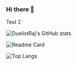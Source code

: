 ### Hi there 👋

<!--
**DuelistRaj/DuelistRaj** is a ✨ _special_ ✨ repository because its `README.md` (this file) appears on your GitHub profile.

Here are some ideas to get you started:

- 🔭 I’m currently working on ...
- 🌱 I’m currently learning ...
- 👯 I’m looking to collaborate on ...
- 🤔 I’m looking for help with ...
- 💬 Ask me about ...
- 📫 How to reach me: ...
- 😄 Pronouns: ...
- ⚡ Fun fact: ...
-->

Test 2


![DuelistRaj's GitHub stats](https://github-readme-stats.vercel.app/api?username=duelistraj&show_icons=true&theme=radical)

![Readme Card](https://github-readme-stats.vercel.app/api/pin/?username=duelistraj&repo=yami-website)

![Top Langs](https://github-readme-stats.vercel.app/api/top-langs/?username=duelistraj&layout=compact)
